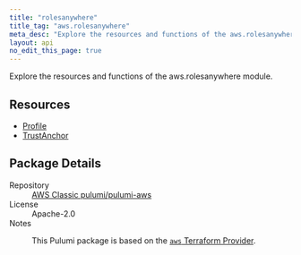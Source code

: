 ```yaml
---
title: "rolesanywhere"
title_tag: "aws.rolesanywhere"
meta_desc: "Explore the resources and functions of the aws.rolesanywhere module."
layout: api
no_edit_this_page: true
---
```


<!-- WARNING: this file was generated by Pulumi Docs Generator. -->
<!-- Do not edit by hand unless you're certain you know what you are doing! -->

Explore the resources and functions of the aws.rolesanywhere module.

<h2 id="resources">Resources</h2>
<ul class="api">
    <li><a href="profile/" title="Profile"><span class="api-symbol api-symbol--resource"></span>Profile</a></li>
    <li><a href="trustanchor/" title="TrustAnchor"><span class="api-symbol api-symbol--resource"></span>TrustAnchor</a></li>
</ul>

<h2 id="package-details">Package Details</h2>
<dl class="package-details">
	<dt>Repository</dt>
	<dd><a href="https://github.com/pulumi/pulumi-aws">AWS Classic pulumi/pulumi-aws</a></dd>
	<dt>License</dt>
	<dd>Apache-2.0</dd>
	<dt>Notes</dt>
	<dd><p>This Pulumi package is based on the <a href="https://github.com/hashicorp/terraform-provider-aws"><code>aws</code> Terraform Provider</a>.</p>
</dd>
</dl>


